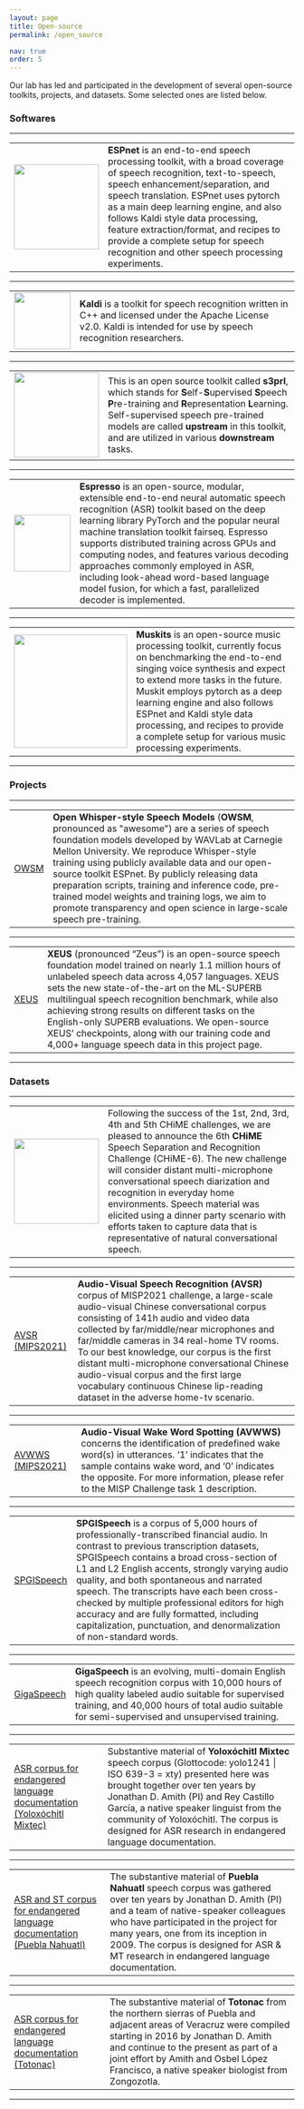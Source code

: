 ```yaml
---
layout: page
title: Open-source
permalink: /open_source

nav: true
order: 5
---
```


Our lab has led and participated in the development of several open-source toolkits, projects, and datasets. Some selected ones are listed below.

### Softwares

<hr />

<table cellspacing="0" cellpadding="0">
<tr>
<td class="col-sm w-25">
      <a href="https://github.com/espnet/espnet">
        <img src="{{ site.baseurl }}/assets/img/espnet_logo1.png" width="150" />
      </a>
</td>
<td>
  <strong>ESPnet</strong> is an end-to-end speech processing toolkit, with a broad coverage of speech recognition, text-to-speech, speech enhancement/separation, and speech translation. ESPnet uses pytorch as a main deep learning engine, and also follows Kaldi style data processing, feature extraction/format, and recipes to provide a complete setup for speech recognition and other speech processing experiments.
</td></tr>
</table>
<hr />

<table cellspacing="0" cellpadding="0">
<tr>
<td class="col-sm w-25" style="display:table-cell; vertical-align:middle; text-align:center">
      <a href="https://github.com/kaldi-asr/kaldi">
        <img src="{{ site.baseurl }}/assets/img/kaldi-logo.png" width="100" />
      </a>
</td>
<td>
  <strong>Kaldi</strong> is a toolkit for speech recognition written in C++ and licensed under the Apache License v2.0. Kaldi is intended for use by speech recognition researchers.
</td></tr>
</table>
<hr />

<table cellspacing="0" cellpadding="0">
<tr>
<td class="col-sm w-25">
      <a href="https://github.com/s3prl/s3prl">
        <img src="{{ site.baseurl }}/assets/img/S3PRL-logo.png" width="150" />
      </a>
</td>
<td>
  This is an open source toolkit called <strong>s3prl</strong>, which stands for <strong>S</strong>elf-<strong>S</strong>upervised <strong>S</strong>peech <strong>P</strong>re-training and <strong>R</strong>epresentation <strong>L</strong>earning. Self-supervised speech pre-trained models are called <strong>upstream</strong> in this toolkit, and are utilized in various <strong>downstream</strong> tasks.
</td></tr>
</table>
<hr />

<table cellspacing="0" cellpadding="0">
<tr>
<td class="col-sm w-25" style="display:table-cell; vertical-align:middle; text-align:center">
      <a href="https://github.com/freewym/espresso">
        <img src="{{ site.baseurl }}/assets/img/espresso_logo.png" width="100" />
      </a>
</td>
<td>
  <strong>Espresso</strong> is an open-source, modular, extensible end-to-end neural automatic speech recognition (ASR) toolkit based on the deep learning library PyTorch and the popular neural machine translation toolkit fairseq. Espresso supports distributed training across GPUs and computing nodes, and features various decoding approaches commonly employed in ASR, including look-ahead word-based language model fusion, for which a fast, parallelized decoder is implemented.
</td></tr>
</table>
<hr />

<table cellspacing="0" cellpadding="0">
<tr>
<td class="col-sm w-25" style="display:table-cell; vertical-align:middle; text-align:center">
      <a href="https://github.com/SJTMusicTeam/Muskits">
        <img src="{{ site.baseurl }}/assets/img/muskit_logo.png" width="200" />
      </a>
</td>
<td>
  <strong>Muskits</strong>  is an open-source music processing toolkit, currently focus on benchmarking the end-to-end singing voice synthesis and expect to extend more tasks in the future. Muskit employs pytorch as a deep learning engine and also follows ESPnet and Kaldi style data processing, and recipes to provide a complete setup for various music processing experiments.
</td></tr>
</table>
<hr />


### Projects

<hr />

<table cellspacing="0" cellpadding="0">
<tr>
<td class="col-sm w-25">
      <a href="{% post_url 2024-01-01-owsm %}">
        OWSM
      </a>
</td>
<td>
  <strong>Open Whisper-style Speech Models</strong> (<strong>OWSM</strong>, pronounced as "awesome") are a series of speech foundation models developed by WAVLab at Carnegie Mellon University. We reproduce Whisper-style training using publicly available data and our open-source toolkit ESPnet. By publicly releasing data preparation scripts, training and inference code, pre-trained model weights and training logs, we aim to promote transparency and open science in large-scale speech pre-training.
</td></tr>
</table>
<hr />

<table cellspacing="0" cellpadding="0">
<tr>
<td class="col-sm w-25">
      <a href="{% post_url 2024-06-30-xeus %}">
        XEUS
      </a>
</td>
<td>
  <strong>XEUS</strong> (pronounced “Zeus”) is an open-source speech foundation model trained on nearly 1.1 million hours of unlabeled speech data across 4,057 languages. XEUS sets the new state-of-the-art on the ML-SUPERB multilingual speech recognition benchmark, while also achieving strong results on different tasks on the English-only SUPERB evaluations. We open-source XEUS’ checkpoints, along with our training code and 4,000+ language speech data in this project page.
</td></tr>
</table>
<hr />


### Datasets

<hr />

<table cellspacing="0" cellpadding="0">
<tr>
<td class="col-sm w-25">
      <a href="https://chimechallenge.github.io/chime6/">
        <img src="{{ site.baseurl }}/assets/img/chime-logo.png" width="150" />
      </a>
</td>
<td>
  Following the success of the 1st, 2nd, 3rd, 4th and 5th CHiME challenges, we are pleased to announce the 6th <strong>CHiME</strong> Speech Separation and Recognition Challenge (CHiME-6). The new challenge will consider distant multi-microphone conversational speech diarization and recognition in everyday home environments. Speech material was elicited using a dinner party scenario with efforts taken to capture data that is representative of natural conversational speech.
</td></tr>
</table>
<hr />

<table cellspacing="0" cellpadding="0">
<tr>
<td class="col-sm w-25">
      <a href="https://github.com/mispchallenge/MISP2021-AVSR">
        AVSR (MIPS2021)
      </a>
</td>
<td>
  <strong>Audio-Visual Speech Recognition (AVSR)</strong> corpus of MISP2021 challenge, a large-scale audio-visual Chinese conversational corpus consisting of 141h audio and video data collected by far/middle/near microphones and far/middle cameras in 34 real-home TV rooms. To our best knowledge, our corpus is the first distant multi-microphone conversational Chinese audio-visual corpus and the first large vocabulary continuous Chinese lip-reading dataset in the adverse home-tv scenario.
</td></tr>
</table>
<hr />

<table cellspacing="0" cellpadding="0">
<tr>
<td class="col-sm w-25">
      <a href="https://github.com/mispchallenge/MISP2021-AVWWS">
        AVWWS (MIPS2021)
      </a>
</td>
<td>
  <strong>Audio-Visual Wake Word Spotting (AVWWS)</strong> concerns the identification of predefined wake word(s) in utterances. ‘1’ indicates that the sample contains wake word, and ‘0’ indicates the opposite. For more information, please refer to the MISP Challenge task 1 description.
</td></tr>
</table>
<hr />

<table cellspacing="0" cellpadding="0">
<tr>
<td class="col-sm w-25">
      <a href="https://datasets.kensho.com/datasets/spgispeech">
        SPGISpeech
      </a>
</td>
<td>
  <strong>SPGISpeech</strong> is a corpus of 5,000 hours of professionally-transcribed financial audio. In contrast to previous transcription datasets, SPGISpeech contains a broad cross-section of L1 and L2 English accents, strongly varying audio quality, and both spontaneous and narrated speech. The transcripts have each been cross-checked by multiple professional editors for high accuracy and are fully formatted, including capitalization, punctuation, and denormalization of non-standard words.
</td></tr>
</table>
<hr />

<table cellspacing="0" cellpadding="0">
<tr>
<td class="col-sm w-25">
      <a href="https://github.com/SpeechColab/GigaSpeech">
        GigaSpeech
      </a>
</td>
<td>
  <strong>GigaSpeech</strong> is an evolving, multi-domain English speech recognition corpus with 10,000 hours of high quality labeled audio suitable for supervised training, and 40,000 hours of total audio suitable for semi-supervised and unsupervised training.
</td></tr>
</table>
<hr />

<table cellspacing="0" cellpadding="0">
<tr>
<td class="col-sm w-25">
      <a href="http://www.openslr.org/89/">
        ASR corpus for endangered language documentation (Yoloxóchitl Mixtec)
      </a>
</td>
<td>
  Substantive material of <strong>Yoloxóchitl Mixtec</strong> speech corpus (Glottocode: yolo1241 | ISO 639-3 = xty) presented here was brought together over ten years by Jonathan D. Amith (PI) and Rey Castillo García, a native speaker linguist from the community of Yoloxóchitl. The corpus is designed for ASR research in endangered language documentation.
</td></tr>
</table>
<hr />


<table cellspacing="0" cellpadding="0">
<tr>
<td class="col-sm w-25">
      <a href="http://www.openslr.org/89/">
        ASR and ST corpus for endangered language documentation (Puebla Nahuatl)
      </a>
</td>
<td>
  The substantive material of <strong>Puebla Nahuatl</strong> speech corpus was gathered over ten years by Jonathan D. Amith (PI) and a team of native-speaker colleagues who have participated in the project for many years, one from its inception in 2009. The corpus is designed for ASR & MT research in endangered language documentation.
</td></tr>
</table>
<hr />


<table cellspacing="0" cellpadding="0">
<tr>
<td class="col-sm w-25">
      <a href="http://www.openslr.org/107/">
        ASR corpus for endangered language documentation (Totonac)
      </a>
</td>
<td>
  The substantive material of <strong>Totonac</strong> from the northern sierras of Puebla and adjacent areas of Veracruz were compiled starting in 2016 by Jonathan D. Amith and continue to the present as part of a joint effort by Amith and Osbel López Francisco, a native speaker biologist from Zongozotla.
</td></tr>
</table>
<hr />

